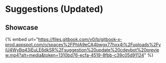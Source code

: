 # Suggestions (Updated)

## Showcase

{% embed url="https://files.gitbook.com/v0/b/gitbook-x-prod.appspot.com/o/spaces%2FPhIA9eCA4bwgx77hxx4i%2Fuploads%2FyiU4WyBq43iEuLE6dkSR%2Fsuggestion%20update%20cdevbot%20preview.mp4?alt=media&token=1310bd76-ecfa-4519-8fbb-c39c05d91124" %}
